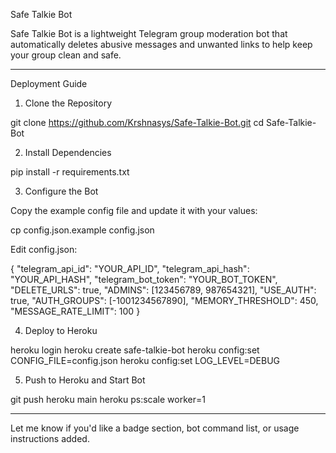 Safe Talkie Bot

Safe Talkie Bot is a lightweight Telegram group moderation bot that automatically deletes abusive messages and unwanted links to help keep your group clean and safe.


---

Deployment Guide

1. Clone the Repository

git clone https://github.com/Krshnasys/Safe-Talkie-Bot.git
cd Safe-Talkie-Bot

2. Install Dependencies

pip install -r requirements.txt

3. Configure the Bot

Copy the example config file and update it with your values:

cp config.json.example config.json

Edit config.json:

{
  "telegram_api_id": "YOUR_API_ID",
  "telegram_api_hash": "YOUR_API_HASH",
  "telegram_bot_token": "YOUR_BOT_TOKEN",
  "DELETE_URLS": true,
  "ADMINS": [123456789, 987654321],
  "USE_AUTH": true,
  "AUTH_GROUPS": [-1001234567890],
  "MEMORY_THRESHOLD": 450,
  "MESSAGE_RATE_LIMIT": 100
}

4. Deploy to Heroku

heroku login
heroku create safe-talkie-bot
heroku config:set CONFIG_FILE=config.json
heroku config:set LOG_LEVEL=DEBUG

5. Push to Heroku and Start Bot

git push heroku main
heroku ps:scale worker=1


---

Let me know if you'd like a badge section, bot command list, or usage instructions added.
